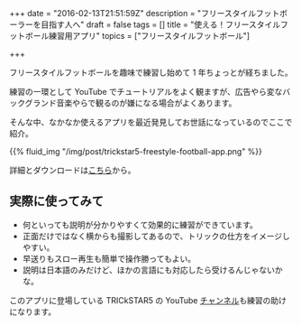 +++
date = "2016-02-13T21:51:59Z"
description = "フリースタイルフットボーラーを目指す人へ"
draft = false
tags = []
title = "使える！フリースタイルフットボール練習用アプリ"
topics = ["フリースタイルフットボール"]

+++

フリースタイルフットボールを趣味で練習し始めて 1 年ちょっとが経ちました。

練習の一環として YouTube でチュートリアルをよく観ますが、広告やら変なバックグランド音楽やらで観るのが嫌になる場合がよくあります。

そんな中、なかなか使えるアプリを最近発見してお世話になっているのでここで紹介。

<!--more-->

{{% fluid_img "/img/post/trickstar5-freestyle-football-app.png" %}}

詳細とダウンロードは[こちら](http://videobook.jp/trickstar5/)から。

## 実際に使ってみて

- 何といっても説明が分かりやすくて効果的に練習ができています。
- 正面だけではなく横からも撮影してあるので、トリックの仕方をイメージしやすい。
- 早送りもスロー再生も簡単で操作勝ってもよい。
- 説明は日本語のみだけど、ほかの言語にも対応したら受けるんじゃないかな。

このアプリに登場している TRICkSTAR5 の YouTube [チャンネル](https://www.youtube.com/user/TRICkSTAR5)も練習の助けになります。